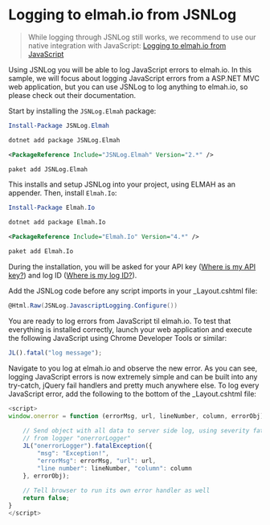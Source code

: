 # Logging to elmah.io from JSNLog

> While logging through JSNLog still works, we recommend to use our native integration with JavaScript: [Logging to elmah.io from JavaScript](https://docs.elmah.io/logging-to-elmah-io-from-javascript/)

Using JSNLog you will be able to log JavaScript errors to elmah.io. In this sample, we will focus about logging JavaScript errors from a ASP.NET MVC web application, but you can use JSNLog to log anything to elmah.io, so please check out their documentation.

Start by installing the `JSNLog.Elmah` package:

```powershell fct_label="Package Manager"
Install-Package JSNLog.Elmah
```
```cmd fct_label=".NET CLI"
dotnet add package JSNLog.Elmah
```
```xml fct_label="PackageReference"
<PackageReference Include="JSNLog.Elmah" Version="2.*" />
```
```xml fct_label="Paket CLI"
paket add JSNLog.Elmah
```

This installs and setup JSNLog into your project, using ELMAH as an appender. Then, install `Elmah.Io`:

```powershell fct_label="Package Manager"
Install-Package Elmah.Io
```
```cmd fct_label=".NET CLI"
dotnet add package Elmah.Io
```
```xml fct_label="PackageReference"
<PackageReference Include="Elmah.Io" Version="4.*" />
```
```xml fct_label="Paket CLI"
paket add Elmah.Io
```

During the installation, you will be asked for your API key ([Where is my API key?](https://docs.elmah.io/where-is-my-api-key/)) and log ID ([Where is my log ID?](https://docs.elmah.io/where-is-my-log-id/)).

Add the JSNLog code before any script imports in your _Layout.cshtml file:

```csharp
@Html.Raw(JSNLog.JavascriptLogging.Configure())
```

You are ready to log errors from JavaScript til elmah.io. To test that everything is installed correctly, launch your web application and execute the following JavaScript using Chrome Developer Tools or similar:

```javascript
JL().fatal("log message");
```

Navigate to you log at elmah.io and observe the new error. As you can see, logging JavaScript errors is now extremely simple and can be built into any try-catch, jQuery fail handlers and pretty much anywhere else. To log every JavaScript error, add the following to the bottom of the _Layout.cshtml file:

```javascript
<script>
window.onerror = function (errorMsg, url, lineNumber, column, errorObj) {
 
    // Send object with all data to server side log, using severity fatal,
    // from logger "onerrorLogger"
    JL("onerrorLogger").fatalException({
        "msg": "Exception!",
        "errorMsg": errorMsg, "url": url,
        "line number": lineNumber, "column": column
    }, errorObj);
         
    // Tell browser to run its own error handler as well  
    return false;
}
</script>
```


